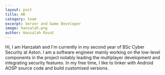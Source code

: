 ```yaml
---
layout: post
title: HR
category: team
excerpt: Server and Game Developer
image: hanzalah.png
author: Hanzalah Ravat
---
```


Hi, I am Hanzalah and I'm currently in my second year of BSc Cyber Security at Aston. I am a software engineer mainly working on the low-level components in the project notably leading the multiplayer development and integrating security features. In my free time, I like to tinker with Android AOSP source code and build customised versions.


